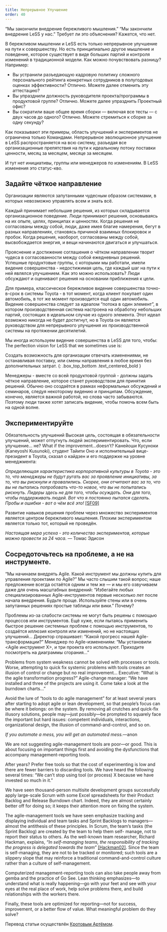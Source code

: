 ```yaml
---
title: Непрерывное Улучшение
order: 40
---
```


“Мы закончили внедрение бережливого мышления.” “Мы закончили внедрение LeSS у нас.” Требует ли это объяснения? Кажется, что нет.

В бережливом мышлении и LeSS есть только непрерывное улучшение на пути к совершенству. Но есть принципиально другое мышление и поведение, которое существует в виде больших партий и контроля изменений в традиционной модели. Как можно почувствовать разницу? Например:

* Вы устранили разъедающую кадровую политику сложного персонального рейтинга конкретных сотрудников в полугодовых оценках эффективности? Отлично. Можете далее отменить эту аттестацию?
* Вы упразднили должность руководителя проекта/программы в продуктовой группе? Отлично. Можете далее упразднить Проектный офис?
* Вы сократили ваше общее время сборки — включая все тесты — с двух часов до одного? Отлично. Можете стремиться к сборке за одну секунду?

Как показывают эти примеры, область улучшений и экспериментов не ограничена только Командами. Непрерывное эволюционное улучшение в LeSS распространяется на всю систему, разъедая все организационные препятствия на пути к идеальному потоку поставки ценности, месяц за месяцем, месяце за месяцем.

И тут нет инициативы, группы или менеджеров по изменениям. В LeSS изменения это статус-кво.

## Задайте чёткое направление

Организации являются запутанными чудесным образом системами, в которых невозможно управлять всем и знать всё.

Каждый принимает небольшие решения, из которых складывается организационное поведение. Люди принимают решения, основываясь на их опыте, целях, принципах и ценностях. Когда решения не согласованы между собой, люди, даже имея благие намерения, бегут в разных направлениях, становясь причиной взаимных блокировок и пробок. Когда решения, наоборот, согласованы между собой, высвобождается энергия, и вещи начинаются двигаться и улучшаться.

Прояснение и достижение соглашения о чётком направлении творит чудеса в согласованности между собой ежедневных решений. Успешные продуктовые группы, с которыми мы работали, имели видение совершенства - недостижимая цель, где каждый шаг на пути к ней являлся улучшением. Как это можно использовать? Люди обсуждают и оценивают решения на основании приближения к цели.

Для примера, классическое бережливое видение совершенства точно-в-срок в системы Toyota - в тот момент, когда клиент покупает один автомобиль, в тот же момент производится ещё один автомобиль. Видение совершенства следует за идеалом “потока в один элемент”, в котором производственная система настроена на обработку небольших партий, состоящих в идеальном случае из одного элемента. Этот идеал возможно никогда не будет достигнут, но в Toyota он является руководством для непрерывного улучшения их производственной системы на протяжении десятилетий.

Мы иногда используем видение совершенства в LeSS для того, чтобы:
The perfection vision for LeSS that we sometimes use is:

Создать возможность для организации отвечать изменениями, не останавливая поставку, или смены направления в любое время без дополнительных затрат.
{: .box_top_bottom  .text_centered_bold }

Менеджеры - вместе со всей продуктовой группой - должны задать чёткое направление, которое станет руководством для принятия решений. Обычно оно создаётся в рамках неформальных обсуждений и семинаров, следуя некоторому видению и принципам. Обсуждение, конечно, является важной работой, но слова часто забываются. Поэтому люди также хотят записать видение, чтобы помочь всем быть на одной волне.

## Экспериментируйте
Обязательность улучшений
Высокая цель, состоящая в обязательности улучшений, может отпугнуть людей экспериментировать. Что, если улучшение... не? What if the improvement...doesn’t? Канейоши Кусуноки (Kaneyoshi Kusunoki), студент Тайити Оно и исполнительный вице-президент в Toyota, сказал о кайдзен и его поддержке на уровне менеджмента:
                                                                                                                            
*Определяющая характеристика корпоративной культуры в Toyota - это то, что менеджеры не будут ругать вас за проявление инициативы, за то, что вы рискнули и провалились. Скорее, они отчитают вас за то, что вы не пытались попробовать что-то новое, что вы не попытались рискнуть. Лидеры здесь не для того, чтобы осуждать. Они для того, чтобы поддерживать людей. Вот что я постоянно пытался сделать. Пробы и ошибки - вот о чём всё это!* [[SF09]](http://www.amazon.com/Birth-Lean-Takahiro-Fujimoto-ebook/dp/B007EFWP0M)

Развитие навыков решения проблем через множество экспериментов является центром бережливого мышления. Плохим экспериментом является только тот, который не проведён.

*Настоящая мера успеха - это количество экспериментов, которые можно провести за 24 часа.* — Томас Эдисон

## Сосредоточьтесь на проблеме, а не на инструменте.

“Мы начинаем внедрять Agile. Какой инструмент мы должны купить для управления проектами по Agile?” Мы часто слышим такой вопрос; наше предложение всегда остаётся одним и тем же — и мы его озвучиваем даже для очень масштабных внедрений: “Избегайте любых специализированных Agile-инструментов первые несколько лет после начала внедрения. Будьте проще. Используйте стены или в очень запутанных решениях простые таблицы или вики.” Почему?

Проблемы из-за слабости системы не могут быть решены с помощью процессов или инструментов. Ещё хуже, если пытаясь применить быстрое решение системных проблем с помощью инструментов, то создаётся иллюзия контроля или изменений, но не настоящих улучшений... Директор спрашивает: “Какой прогресс нашей Agile-трансформации?” Менеджер по Agile-изменениям: “Мы установили <Agile инструмент X>, и три проекта его используют. Приходите посмотреть на диаграммы сгорания...”

Problems from system weakness cannot be solved with processes or tools. Worse, attempting to quick fix systemic problems with tools creates an illusion of control or change but no real improvement… Executive: “What is the agile transformation progress?” Agile-change manager: “We have installed <AgileToolX> and three of the projects are using it. Come take a look at the burndown charts…”

Avoid the lure of “tools to do agile management” for at least several years after starting to adopt agile or lean development, so that people’s focus can be where it belongs: on the system. By removing all crutches and quick-fix illusory solutions, people may—just possibly—be prompted to squarely face the important but hard issues: competent individuals, interactions, organizational design, the illusion of command-and-control, and so on.

*If you automate a mess, you will get an automated mess.*—anon

We are not suggesting agile-management tools are poor—or good. This is about focusing on important things first and avoiding the dysfunctions that accompany management-reporting tools.

After <N> years? Prefer free tools so that the cost of experimenting is low and there are fewer barriers to discarding tools. We have heard the following several times: “We can’t stop using tool (or process) X because we have invested so much in it.”

We have seen thousand-person multisite development groups successfully apply large-scale Scrum with some Excel spreadsheets for their Product Backlog and Release Burndown chart. Indeed, they are almost certainly better off for doing so; it keeps their attention more on fixing the system.

The agile-management tools we have seen emphasize tracking and displaying individual and team tasks and Sprint Backlogs to managers—almost the antithesis of these principles. In Scrum, the team’s tasks (the Sprint Backlog) are created by the team to help them self- manage, not to report their status to others. As the well-known team researcher, Richard Hackman, explains, *“In self-managing teams, the responsibility of tracking the progress is delegated towards the team”* [[Hackman02]](http://www.amazon.com/Leading-Teams-Setting-Stage-Performances/dp/1578513332). Since the team is self-managing, they are not to be tracked or monitored; such tools are a slippery slope that may reinforce a traditional command-and-control culture rather than a culture of self-management.

Computerized management-reporting tools can also take people away from gemba and the practice of Go See. Lean thinking emphasizes—to understand what is really happening—go with your feet and see with your eyes at the real place of work, help solve problems there, and build relationships with the workers there.

Finally, these tools are optimized for reporting—not for success, improvement, or a better flow of value. What meaningful problem do they solve?

Перевод статьи осуществлён [Кротовым Артёмом](https://www.facebook.com/artem.v.krotov).